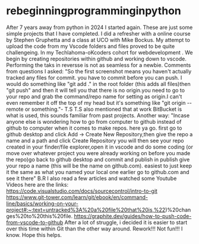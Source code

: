 # rebeginningprogramminginpython
After 7 years away from python in 2024 I started again. These are just some simple projects that I have completed.
I did a refresher with a online course by Stephen Gruphetta and a class at UCO with Mike Bockus.
My attempt to upload the code from my Vscode folders and files proved to be quite challengeing. In my Techlahoma-oKcoders
cohort for webdevelopment . We begin by creating repositories within github and working down to vscode. Performing the taks in reversse
is not as seamless for a newbie.
Comments from questions I asked:
"So the first screenshot means you haven't actually tracked any files for commit. you have to commit before you can push.
I would do something like "git add ." in the root folder (this adds all files)then "git push" and then it will tell you 
that there is no origin.you need to go to your repo and grab the command/repo name for setting as origin.I can't even 
remember it off the top of my head but it's something like "git origin --remote <repo name> or something."- T.S
T.S also mentioned that at work BitBucket is what is used, this sounds familiar from past projects.
Another way:
"Incase anyone else is wondering how to go from computer to github instead of github to computer when it comes to make repos.  here ya go.
first go to github desktop and click Add -> Create New Repository,then give the repo a name and a path and click Create Repository
you will then see your repo created in your finder/file explorer,open it in vscode and do some coding (or move over whatever project 
you were already working on before you made the repo)go back to github desktop and commit and publish in publish give your repo a name 
(this will be the name on github.com). easiest to just keep it the same as what you named your local one earlier
go to github.com and see it there" B.R
I also read a few articles and watched some Youtube Videos here are the links:
https://code.visualstudio.com/docs/sourcecontrol/intro-to-git
https://www.git-tower.com/learn/git/ebook/en/command-line/basics/working-on-your-project#:~:text=untracked%3A%20a%20file%20that%20is,%22)%20changes%20to%20this%20file.
https://graphite.dev/guides/how-to-push-code-from-vscode-to-github
After a lot of struggle, i decided it is easier to start over this time within Git than the other way around. Rework!!! Not fun!!! I know. Hope this helps.
